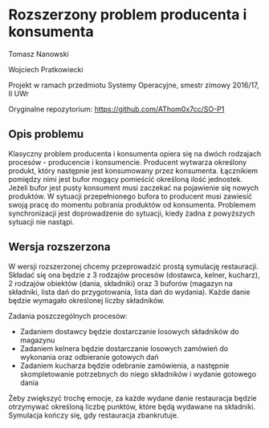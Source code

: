 
# Rozszerzony problem producenta i konsumenta

Tomasz Nanowski

Wojciech Pratkowiecki

Projekt w ramach przedmiotu Systemy Operacyjne, smestr zimowy 2016/17, II UWr

Oryginalne repozytorium: https://github.com/AThom0x7cc/SO-P1

## Opis problemu

Klasyczny problem producenta i konsumenta opiera się na dwóch rodzajach procesów - producencie i konsumencie. Producent wytwarza określony produkt, który następnie jest konsumowany przez konsumenta. Łącznikiem pomiędzy nimi jest bufor mogący pomieścić określoną ilość jednostek. Jeżeli bufor jest pusty konsument musi zaczekać na pojawienie się nowych produktów. W sytuacji przepełnionego bufora to producent musi zawiesić swoją pracę do momentu pobrania produktów od konsumenta. Problemem synchronizacji jest doprowadzenie do sytuacji, kiedy żadna z powyższych sytuacji nie nastąpi.

## Wersja rozszerzona

W wersji rozszerzonej chcemy przeprowadzić prostą symulację restauracji. Składać się ona będzie z 3 rodzajów procesów (dostawca, kelner, kucharz), 2 rodzajów obiektów (dania, składniki) oraz 3 buforów (magazyn na składniki, lista dań do przygotowania, lista dań do wydania). Każde danie będzie wymagało określonej liczby składników.

Zadania poszczególnych procesów:

* Zadaniem dostawcy będzie dostarczanie losowych składników do magazynu
* Zadaniem kelnera będzie dostarczanie losowych zamówień do wykonania oraz odbieranie gotowych dań
* Zadaniem kucharza będzie odebranie zamówienia, a następnie skompletowanie potrzebnych do niego składników i wydanie gotowego dania

Żeby zwiększyć trochę emocje, za każde wydane danie restauracja będzie otrzymywać określoną liczbę punktów, które będą wydawane na składniki. Symulacja kończy się, gdy restauracja zbankrutuje.
